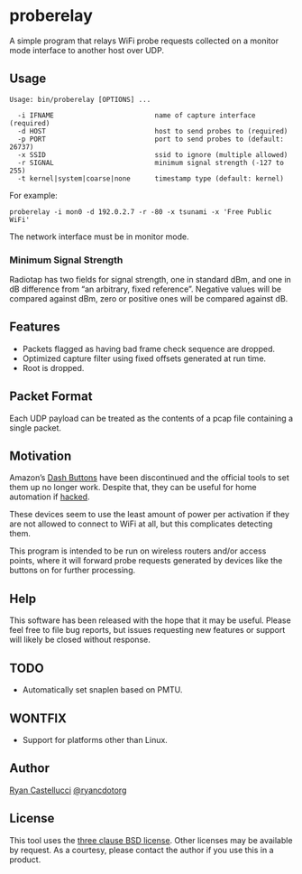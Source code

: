 # proberelay

A simple program that relays WiFi probe requests collected on a monitor mode
interface to another host over UDP.

## Usage

```
Usage: bin/proberelay [OPTIONS] ...

  -i IFNAME                         name of capture interface (required)
  -d HOST                           host to send probes to (required)
  -p PORT                           port to send probes to (default: 26737)
  -x SSID                           ssid to ignore (multiple allowed)
  -r SIGNAL                         minimum signal strength (-127 to 255)
  -t kernel|system|coarse|none      timestamp type (default: kernel)
```

For example:

`proberelay -i mon0 -d 192.0.2.7 -r -80 -x tsunami -x 'Free Public WiFi'`

The network interface must be in monitor mode.

### Minimum Signal Strength

Radiotap has two fields for signal strength, one in standard dBm, and one in
dB difference from “an arbitrary, fixed reference”. Negative values will be
compared against dBm, zero or positive ones will be compared against dB.

## Features

* Packets flagged as having bad frame check sequence are dropped.
* Optimized capture filter using fixed offsets generated at run time.
* Root is dropped.

## Packet Format

Each UDP payload can be treated as the contents of a pcap file containing
a single packet.

## Motivation

Amazon’s [Dash Buttons](https://en.wikipedia.org/wiki/Amazon_Dash) have been
discontinued and the official tools to set them up no longer work. Despite
that, they can be useful for home automation if
[hacked](https://blog.christophermullins.com/2019/12/20/rescue-your-amazon-dash-buttons/).

These devices seem to use the least amount of power per activation if they are
not allowed to connect to WiFi at all, but this complicates detecting them.

This program is intended to be run on wireless routers and/or access points,
where it will forward probe requests generated by devices like the buttons on
for further processing.

## Help

This software has been released with the hope that it may be useful. Please
feel free to file bug reports, but issues requesting new features or support
will likely be closed without response.

## TODO

* Automatically set snaplen based on PMTU.

## WONTFIX

* Support for platforms other than Linux.


## Author

[Ryan Castellucci](https://rya.nc) [@ryancdotorg](https://rya.nc/github)

## License

This tool uses the
[three clause BSD license](https://opensource.org/license/bsd-3-clause/).
Other licenses may be available by request. As a courtesy, please contact the
author if you use this in a product.
